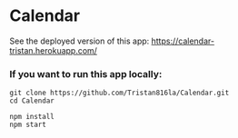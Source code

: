 # Calendar
See the deployed version of this app: https://calendar-tristan.herokuapp.com/

### If you want to run this app locally:
```
git clone https://github.com/Tristan816la/Calendar.git
cd Calendar

npm install
npm start
```
